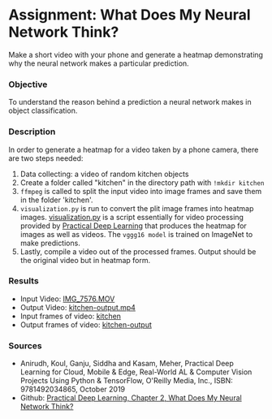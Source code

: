 # Assignment: What Does My Neural Network Think?
Make a short video with your phone and generate a heatmap demonstrating why the neural network makes a particular prediction. 

### Objective
To understand the reason behind a prediction a neural network makes in object classification.
### Description
In order to generate a heatmap for a video taken by a phone camera, there are two steps needed:
1. Data collecting: a video of random kitchen objects
2. Create a folder called "kitchen" in the directory path with ```!mkdir kitchen```
3. ```ffmpeg``` is called to split the input video into image frames and save them in the folder 'kitchen'.
4. ```visualization.py``` is run to convert the plit image frames into heatmap images. [visualization.py](https://github.com/practicaldl/Practical-Deep-Learning-Book/blob/master/code/chapter-2/visualization.py) is a script essentially for video processing provided by [Practical Deep Learning](https://github.com/PracticalDL/Practical-Deep-Learning-Book/tree/master/code/chapter-2#readme) that produces the heatmap for images as well as videos. The ```vggg16 model``` is trained on ImageNet to make predictions.
5. Lastly, compile a video out of the processed frames. Output should be the original video but in heatmap form.

### Results
- Input Video: [IMG_7576.MOV](https://github.com/van-anh-nguyen/Abgabe-2/blob/main/data/IMG_7576.MOV)
- Output Video: [kitchen-output.mp4](https://github.com/van-anh-nguyen/Abgabe-2/blob/main/data/kitchen-output.mp4)
- Input frames of video: [kitchen](https://github.com/van-anh-nguyen/Abgabe-2/tree/main/data/kitchen)
- Output frames of video: [kitchen-output](https://github.com/van-anh-nguyen/Abgabe-2/tree/main/data/kitchen-output)

### Sources
- Anirudh, Koul, Ganju, Siddha and Kasam, Meher, Practical Deep Learning for Cloud, Mobile & Edge, Real-World AL & Computer Vision Projects Using Python & TensorFlow, O'Reilly Media, Inc., ISBN: 9781492034865, October 2019
- Github: [Practical Deep Learning, Chapter 2, What Does My Neural Network Think?](https://github.com/practicaldl/Practical-Deep-Learning-Book/blob/master/code/chapter-2/2-what-does-my-neural-network-think.ipynb)
